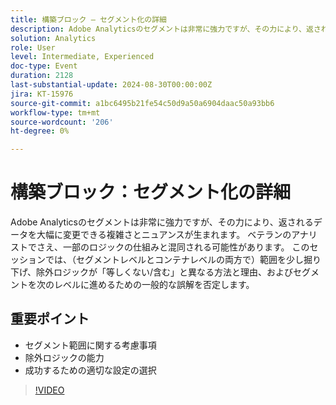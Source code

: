 ```yaml
---
title: 構築ブロック – セグメント化の詳細
description: Adobe Analyticsのセグメントは非常に強力ですが、その力により、返されるデータを大幅に変更できる複雑さとニュアンスが生まれます。 ベテランのアナリストでさえ、一部のロジックの仕組みと混同される可能性があります。 このセッションでは、範囲（セグメントレベルとコンテナレベルの両方）を少し掘り下げ、除外ロジックが「等しくない/含む」と異なる方法と理由を説明し、セグメントを次のレベルに引き上げるのに役立つ、一般的な誤解を否定します。
solution: Analytics
role: User
level: Intermediate, Experienced
doc-type: Event
duration: 2128
last-substantial-update: 2024-08-30T00:00:00Z
jira: KT-15976
source-git-commit: a1bc6495b21fe54c50d9a50a6904daac50a93bb6
workflow-type: tm+mt
source-wordcount: '206'
ht-degree: 0%

---
```



# 構築ブロック：セグメント化の詳細

Adobe Analyticsのセグメントは非常に強力ですが、その力により、返されるデータを大幅に変更できる複雑さとニュアンスが生まれます。 ベテランのアナリストでさえ、一部のロジックの仕組みと混同される可能性があります。 このセッションでは、（セグメントレベルとコンテナレベルの両方で）範囲を少し掘り下げ、除外ロジックが「等しくない/含む」と異なる方法と理由、およびセグメントを次のレベルに進めるための一般的な誤解を否定します。

## 重要ポイント

* セグメント範囲に関する考慮事項
* 除外ロジックの能力
* 成功するための適切な設定の選択

>[!VIDEO](https://video.tv.adobe.com/v/3456930/?learn=on&captions=jpn)
